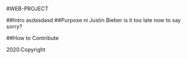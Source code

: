 #WEB-PROJECT

##Intro
asdasdasd
##Purpose ni Justin Bieber
is it too late now to say sorry?

##How to Contribute

2020.Copyright